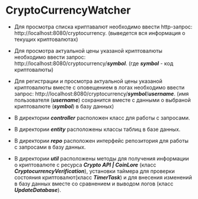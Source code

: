 # CryptoCurrencyWatcher
- Для просмотра списка криптавалют необходимо ввести http-запрос: http://localhost:8080/cryptocurrency. (выведется вся информация о текущих криптовалютах)

- Для просмотра актуальной цены указаной криптовалюты необходимо ввести запрос: http://localhost:8080/cryptocurrency/***symbol***. (где ***symbol*** - код криптовалюты)

- Для регистрации и просмотра актуальной цены указаной криптовалюты вместе с оповещением в логах 
необходимо ввести запрос: http://localhost:8080/cryptocurrency/***symbol***/***username***.
(имя пользователя (***username***) сохранится вместе с данными о выбраной криптовалюте (***symbol***) в базу данных)

- В директории ***controller*** расположен класс для работы с запросами.

- В директории ***entity*** расположены классы таблиц в базе данных.

- В директории ***repo*** расположен интерфейс репозитория для работы с запросами в базу данных.

- В директории ***util*** расположены методы для получения информации о криптовалюте с ресурса ***Crypto API | CoinLore*** (класс ***CryptocurrencyVerification***),
установки таймера для проверки состояния криптовалют(класс ***TimerTask***) 
и для внесения изменений в базу данных вместе со сравнением и выводом логов (класс ***UpdateDatabase***).
